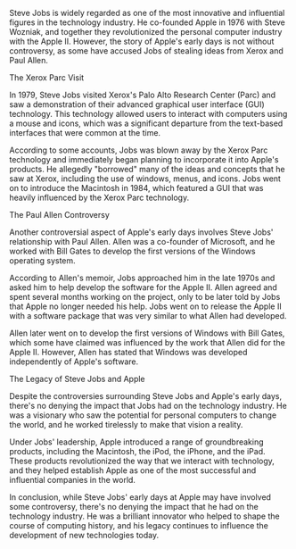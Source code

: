 Steve Jobs is widely regarded as one of the most innovative and influential figures in the technology industry. He co-founded Apple in 1976 with Steve Wozniak, and together they revolutionized the personal computer industry with the Apple II. However, the story of Apple's early days is not without controversy, as some have accused Jobs of stealing ideas from Xerox and Paul Allen.

The Xerox Parc Visit

In 1979, Steve Jobs visited Xerox's Palo Alto Research Center (Parc) and saw a demonstration of their advanced graphical user interface (GUI) technology. This technology allowed users to interact with computers using a mouse and icons, which was a significant departure from the text-based interfaces that were common at the time.

According to some accounts, Jobs was blown away by the Xerox Parc technology and immediately began planning to incorporate it into Apple's products. He allegedly "borrowed" many of the ideas and concepts that he saw at Xerox, including the use of windows, menus, and icons. Jobs went on to introduce the Macintosh in 1984, which featured a GUI that was heavily influenced by the Xerox Parc technology.

The Paul Allen Controversy

Another controversial aspect of Apple's early days involves Steve Jobs' relationship with Paul Allen. Allen was a co-founder of Microsoft, and he worked with Bill Gates to develop the first versions of the Windows operating system.

According to Allen's memoir, Jobs approached him in the late 1970s and asked him to help develop the software for the Apple II. Allen agreed and spent several months working on the project, only to be later told by Jobs that Apple no longer needed his help. Jobs went on to release the Apple II with a software package that was very similar to what Allen had developed.

Allen later went on to develop the first versions of Windows with Bill Gates, which some have claimed was influenced by the work that Allen did for the Apple II. However, Allen has stated that Windows was developed independently of Apple's software.

The Legacy of Steve Jobs and Apple

Despite the controversies surrounding Steve Jobs and Apple's early days, there's no denying the impact that Jobs had on the technology industry. He was a visionary who saw the potential for personal computers to change the world, and he worked tirelessly to make that vision a reality.

Under Jobs' leadership, Apple introduced a range of groundbreaking products, including the Macintosh, the iPod, the iPhone, and the iPad. These products revolutionized the way that we interact with technology, and they helped establish Apple as one of the most successful and influential companies in the world.

In conclusion, while Steve Jobs' early days at Apple may have involved some controversy, there's no denying the impact that he had on the technology industry. He was a brilliant innovator who helped to shape the course of computing history, and his legacy continues to influence the development of new technologies today.
